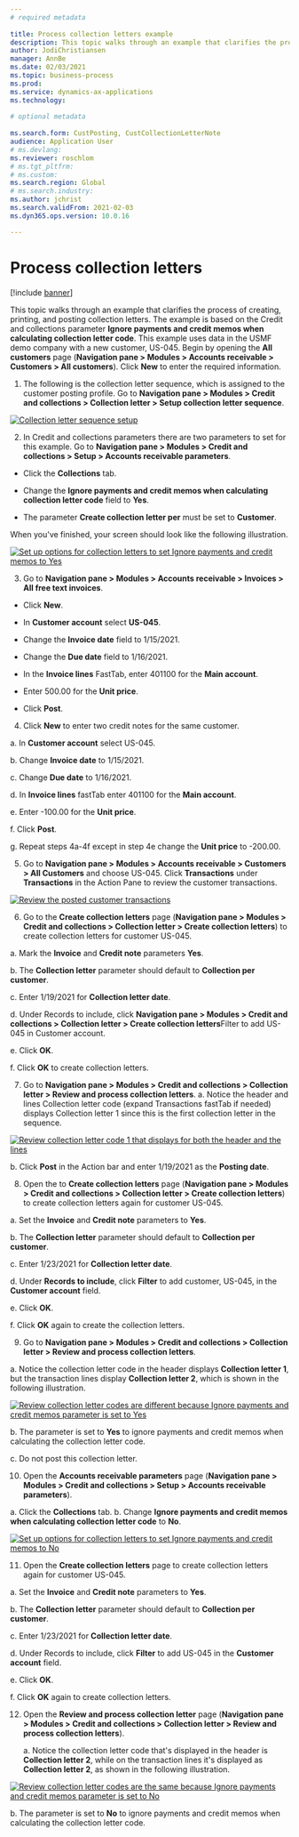 ```yaml
--- 
# required metadata 
 
title: Process collection letters example
description: This topic walks through an example that clarifies the process of creating, printing, and posting collection letters. 
author: JodiChristiansen
manager: AnnBe 
ms.date: 02/03/2021
ms.topic: business-process 
ms.prod:  
ms.service: dynamics-ax-applications 
ms.technology:  
 
# optional metadata 
 
ms.search.form: CustPosting, CustCollectionLetterNote   
audience: Application User 
# ms.devlang:  
ms.reviewer: roschlom
# ms.tgt_pltfrm:  
# ms.custom:  
ms.search.region: Global
# ms.search.industry: 
ms.author: jchrist
ms.search.validFrom: 2021-02-03 
ms.dyn365.ops.version: 10.0.16

---
```

# Process collection letters

[!include [banner](../../includes/banner.md)]

This topic walks through an example that clarifies the process of creating, printing, and posting collection letters. The example is based on the Credit and collections parameter **Ignore payments and credit memos when calculating collection letter code**. This example uses data in the USMF demo company with a new customer, US-045. Begin by opening the **All customers** page (**Navigation pane > Modules > Accounts receivable > Customers > All customers**). Click **New** to enter the required information.

1. The following is the collection letter sequence, which is assigned to the customer posting profile. Go to **Navigation pane > Modules > Credit and collections > Collection letter > Setup collection letter sequence**.

 [![Collection letter sequence setup](./media/Ignore-payments-creditmemos-1.PNG)](./media/Ignore-payments-creditmemos-1.PNG)

2. In Credit and collections parameters there are two parameters to set for this example. Go to **Navigation pane > Modules > Credit and collections > Setup > Accounts receivable parameters**. 

  - Click the **Collections** tab. 
 
  - Change the **Ignore payments and credit memos when calculating collection letter code** field to **Yes**.  
 
  - The parameter **Create collection letter per** must be set to **Customer**. 
 
 When you've finished, your screen should look like the following illustration. 

 [![Set up options for collection letters to set Ignore payments and credit memos to Yes](./media/Ignore-payments-creditmemos-2.PNG)](./media/Ignore-payments-creditmemos-2.PNG)

3. Go to **Navigation pane > Modules > Accounts receivable > Invoices > All free text invoices**.
 
  - Click **New**.
 
  - In **Customer account** select **US-045**.
 
  - Change the **Invoice date** field to 1/15/2021.
 
  - Change the **Due date** field to 1/16/2021.
 
  - In the **Invoice lines** FastTab, enter 401100 for the **Main account**.
 
  - Enter 500.00 for the **Unit price**.
  
  - Click **Post**.

4. Click **New** to enter two credit notes for the same customer.  

 a. In **Customer account** select US-045.
 
 b. Change **Invoice date** to 1/15/2021.
 
 c. Change **Due date** to 1/16/2021.
 
 d. In **Invoice lines** fastTab enter 401100 for the **Main account**.
 
 e. Enter -100.00 for the **Unit price**.
 
 f. Click **Post**.
 
 g. Repeat steps 4a-4f except in step 4e change the **Unit price** to -200.00.

5. Go to **Navigation pane > Modules > Accounts receivable > Customers > All Customers** and choose US-045. Click **Transactions** under **Transactions** in the Action Pane to review the customer transactions.

 [![Review the posted customer transactions](./media/Ignore-payments-creditmemos-3.PNG)](./media/Ignore-payments-creditmemos-3.PNG)

6. Go to the **Create collection letters** page (**Navigation pane > Modules > Credit and collections > Collection letter > Create collection letters**) to create collection letters for customer US-045.

 a. Mark the **Invoice** and **Credit note** parameters **Yes**.
 
 b. The **Collection letter** parameter should default to **Collection per customer**.
 
 c. Enter 1/19/2021 for **Collection letter date**.
 
 d. Under Records to include, click  **Navigation pane > Modules > Credit and collections > Collection letter > Create collection letters**Filter to add US-045 in Customer account.
 
 e. Click **OK**.
 
 f. Click **OK** to create collection letters.

7. Go to **Navigation pane > Modules > Credit and collections > Collection letter > Review and process collection letters**.
 a. Notice the header and lines Collection letter code (expand Transactions fastTab if needed) displays Collection letter 1 since this is the first collection letter in the sequence. 

 [![Review collection letter code 1 that displays for both the header and the lines](./media/Ignore-payments-creditmemos-4.PNG)](./media/Inore-payments-creditmemos-4.PNG)

 b. Click **Post** in the Action bar and enter 1/19/2021 as the **Posting date**.

8. Open the to **Create collection letters** page (**Navigation pane > Modules > Credit and collections > Collection letter > Create collection letters**) to create collection letters again for customer US-045.

 a. Set the **Invoice** and **Credit note** parameters to **Yes**.
 
 b. The **Collection letter** parameter should default to **Collection per customer**.
 
 c. Enter 1/23/2021 for **Collection letter date**.
 
 d. Under **Records to include**, click **Filter** to add customer, US-045, in the **Customer account** field.
 
 e. Click **OK**.
 
 f. Click **OK** again to create the collection letters. 

9. Go to **Navigation pane > Modules > Credit and collections > Collection letter > Review and process collection letters**.

 a. Notice the collection letter code in the header displays **Collection letter 1**, but the transaction lines display **Collection letter 2**, which is shown in the following illustration. 

 [![Review collection letter codes are different because Ignore payments and credit memos parameter is set to Yes](./media/Ignore-payments-creditmemos-5.PNG)](./media/Ignore-payments-creditmemos-5.PNG)

 b. The parameter is set to **Yes** to ignore payments and credit memos when calculating the collection letter code.
 
 c. Do not post this collection letter.

10. Open the **Accounts receivable parameters** page (**Navigation pane > Modules > Credit and collections > Setup > Accounts receivable parameters**).
 
 a. Click the **Collections** tab.
 b. Change **Ignore payments and credit memos when calculating collection letter code** to **No**.

 [![Set up options for collection letters to set Ignore payments and credit memos to No](./media/Ignore-payments-creditmemos-6.PNG)](./media/Ignore-payments-creditmemos-6.PNG)

11. Open the **Create collection letters** page to create collection letters again for customer US-045.

 a. Set the **Invoice** and **Credit note** parameters to **Yes**.
 
 b. The **Collection letter** parameter should default to **Collection per customer**.
 
 c. Enter 1/23/2021 for **Collection letter date**.
 
 d. Under Records to include, click **Filter** to add US-045 in the **Customer account** field.
 
 e. Click **OK**.
 
 f. Click **OK** again to create collection letters. 

12. Open the **Review and process collection letter** page (**Navigation pane > Modules > Credit and collections > Collection letter > Review and process collection letters**).
    
    a. Notice the collection letter code that's displayed in the header is **Collection letter 2**, while on the transaction lines it's displayed as **Collection letter 2**, as shown in the following illustration.

[![Review collection letter codes are the same because Ignore payments and credit memos parameter is set to No](./media/Ignore-payments-creditmemos-7.PNG)](./media/Ignore-payments-creditmemos-7.PNG)

   b. The parameter is set to **No** to ignore payments and credit memos when calculating the collection letter code. 

